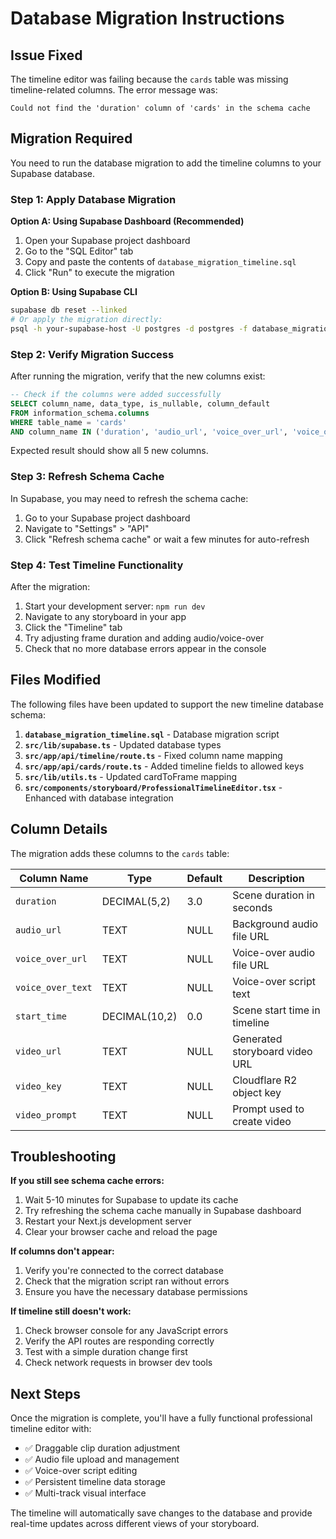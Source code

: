 # Database Migration Instructions

## Issue Fixed

The timeline editor was failing because the `cards` table was missing timeline-related columns. The error message was:

```
Could not find the 'duration' column of 'cards' in the schema cache
```

## Migration Required

You need to run the database migration to add the timeline columns to your Supabase database.

### Step 1: Apply Database Migration

**Option A: Using Supabase Dashboard (Recommended)**

1. Open your Supabase project dashboard
2. Go to the "SQL Editor" tab
3. Copy and paste the contents of `database_migration_timeline.sql`
4. Click "Run" to execute the migration

**Option B: Using Supabase CLI**

```bash
supabase db reset --linked
# Or apply the migration directly:
psql -h your-supabase-host -U postgres -d postgres -f database_migration_timeline.sql
```

### Step 2: Verify Migration Success

After running the migration, verify that the new columns exist:

```sql
-- Check if the columns were added successfully
SELECT column_name, data_type, is_nullable, column_default
FROM information_schema.columns
WHERE table_name = 'cards'
AND column_name IN ('duration', 'audio_url', 'voice_over_url', 'voice_over_text', 'start_time');
```

Expected result should show all 5 new columns.

### Step 3: Refresh Schema Cache

In Supabase, you may need to refresh the schema cache:

1. Go to your Supabase project dashboard
2. Navigate to "Settings" > "API"
3. Click "Refresh schema cache" or wait a few minutes for auto-refresh

### Step 4: Test Timeline Functionality

After the migration:

1. Start your development server: `npm run dev`
2. Navigate to any storyboard in your app
3. Click the "Timeline" tab
4. Try adjusting frame duration and adding audio/voice-over
5. Check that no more database errors appear in the console

## Files Modified

The following files have been updated to support the new timeline database schema:

1. **`database_migration_timeline.sql`** - Database migration script
2. **`src/lib/supabase.ts`** - Updated database types
3. **`src/app/api/timeline/route.ts`** - Fixed column name mapping
4. **`src/app/api/cards/route.ts`** - Added timeline fields to allowed keys
5. **`src/lib/utils.ts`** - Updated cardToFrame mapping
6. **`src/components/storyboard/ProfessionalTimelineEditor.tsx`** - Enhanced with database integration

## Column Details

The migration adds these columns to the `cards` table:

| Column Name       | Type          | Default | Description                  |
| ----------------- | ------------- | ------- | ---------------------------- |
| `duration`        | DECIMAL(5,2)  | 3.0     | Scene duration in seconds    |
| `audio_url`       | TEXT          | NULL    | Background audio file URL    |
| `voice_over_url`  | TEXT          | NULL    | Voice-over audio file URL    |
| `voice_over_text` | TEXT          | NULL    | Voice-over script text       |
| `start_time`      | DECIMAL(10,2) | 0.0     | Scene start time in timeline |
| `video_url`       | TEXT          | NULL    | Generated storyboard video URL |
| `video_key`       | TEXT          | NULL    | Cloudflare R2 object key      |
| `video_prompt`    | TEXT          | NULL    | Prompt used to create video   |

## Troubleshooting

**If you still see schema cache errors:**

1. Wait 5-10 minutes for Supabase to update its cache
2. Try refreshing the schema cache manually in Supabase dashboard
3. Restart your Next.js development server
4. Clear your browser cache and reload the page

**If columns don't appear:**

1. Verify you're connected to the correct database
2. Check that the migration script ran without errors
3. Ensure you have the necessary database permissions

**If timeline still doesn't work:**

1. Check browser console for any JavaScript errors
2. Verify the API routes are responding correctly
3. Test with a simple duration change first
4. Check network requests in browser dev tools

## Next Steps

Once the migration is complete, you'll have a fully functional professional timeline editor with:

- ✅ Draggable clip duration adjustment
- ✅ Audio file upload and management
- ✅ Voice-over script editing
- ✅ Persistent timeline data storage
- ✅ Multi-track visual interface

The timeline will automatically save changes to the database and provide real-time updates across different views of your storyboard.
